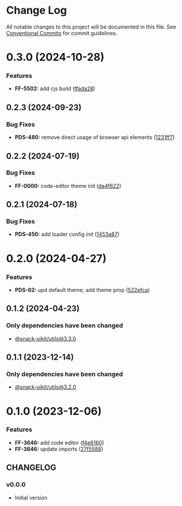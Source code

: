 # Change Log

All notable changes to this project will be documented in this file.
See [Conventional Commits](https://conventionalcommits.org) for commit guidelines.

# 0.3.0 (2024-10-28)


### Features

* **FF-5502:** add cjs build ([ffada28](https://git.sbercloud.tech/sbercloud-ui/tokens-design-system/snack-uikit/commits/ffada28bfdc37ea760eb1c8759342e680bdf8dd6))





## 0.2.3 (2024-09-23)


### Bug Fixes

* **PDS-480:** remove direct usage of browser api elements ([1231ff7](https://git.sbercloud.tech/sbercloud-ui/tokens-design-system/snack-uikit/commits/1231ff7ab7a1b210b579a7b694633ef23bffcf44))





## 0.2.2 (2024-07-19)


### Bug Fixes

* **FF-0000:** code-editor theme init ([da4f622](https://git.sbercloud.tech/sbercloud-ui/tokens-design-system/snack-uikit/commits/da4f622f5a5b9b8028127d357dbe6fc8e20a81ab))





## 0.2.1 (2024-07-18)


### Bug Fixes

* **PDS-450:** add loader config init ([1453a87](https://git.sbercloud.tech/sbercloud-ui/tokens-design-system/snack-uikit/commits/1453a87b70885d1b1beb351b6cf9124f2cf3889a))





# 0.2.0 (2024-04-27)


### Features

* **PDS-62:** upd default theme; add theme prop ([522efca](https://git.sbercloud.tech/sbercloud-ui/tokens-design-system/snack-uikit/commits/522efcad7a40cf9dccfef8c5192580c6d2c4b1ee))





## 0.1.2 (2024-04-23)

### Only dependencies have been changed
* [@snack-uikit/utils@3.3.0](https://github.com/cloud-ru-tech/snack-uikit/blob/master/packages/utils/CHANGELOG.md)





## 0.1.1 (2023-12-14)

### Only dependencies have been changed
* [@snack-uikit/utils@3.2.0](https://git.sbercloud.tech/sbercloud-ui/tokens-design-system/snack-uikit/-/blob/master/packages/utils/CHANGELOG.md)





# 0.1.0 (2023-12-06)


### Features

* **FF-3646:** add code editor ([f4e6160](https://git.sbercloud.tech/sbercloud-ui/tokens-design-system/snack-uikit/commits/f4e61608da56ab4bac07a797cf2fb11024551c73))
* **FF-3646:** update imports ([27f5588](https://git.sbercloud.tech/sbercloud-ui/tokens-design-system/snack-uikit/commits/27f5588fe5a85486cafe1a76641249992d3fd310))





## CHANGELOG

### v0.0.0

- Initial version
